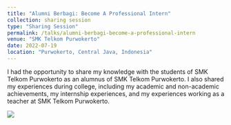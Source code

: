 ```yaml
---
title: "Alumni Berbagi: Become A Professional Intern"
collection: sharing session
type: "Sharing Session"
permalink: /talks/alumni-berbagi-become-a-professional-intern
venue: "SMK Telkom Purwokerto"
date: 2022-07-19
location: "Purwokerto, Central Java, Indonesia"
---
```


I had the opportunity to share my knowledge with the students of SMK Telkom Purwokerto as an alumnus of SMK Telkom Purwokerto. I also shared my experiences during college, including my academic and non-academic achievements, my internship experiences, and my experiences working as a teacher at SMK Telkom Purwokerto.

<img src="stematel-alumni-berbagi.jpg" />
